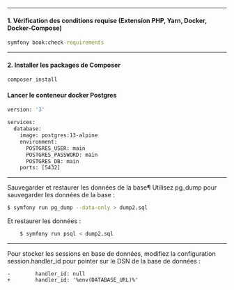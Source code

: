 ----------
#### 1. Vérification des conditions requise (Extension PHP, Yarn, Docker, Docker-Compose)


```cmd
symfony book:check-requirements
```
----------------
#### 2. Installer les packages de Composer

```composer log
composer install
```

#### Lancer le conteneur docker Postgres
```dockerfile
version: '3'

services:
  database:
    image: postgres:13-alpine
    environment:
      POSTGRES_USER: main
      POSTGRES_PASSWORD: main
      POSTGRES_DB: main
    ports: [5432]
```

--------------------    
Sauvegarder et restaurer les données de la base¶
Utilisez pg_dump pour sauvegarder les données de la base :


```bash
$ symfony run pg_dump --data-only > dump2.sql
```

Et restaurer les données :

```bash
    $ symfony run psql < dump2.sql
```



----------------------

Pour stocker les sessions en base de données, modifiez la configuration session.handler_id pour pointer sur le DSN de la base de données :
```
-        handler_id: null
+        handler_id: '%env(DATABASE_URL)%'
```
